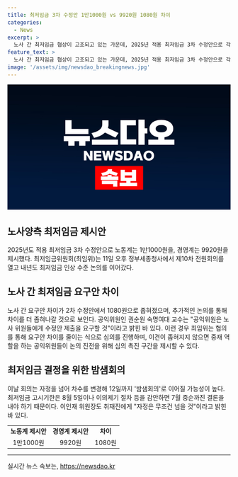 ```yaml
---
title: 최저임금 3차 수정안 1만1000원 vs 9920원 1080원 차이
categories:
  - News
excerpt: >
  노사 간 최저임금 협상이 고조되고 있는 가운데, 2025년 적용 최저임금 3차 수정안으로 각각 1만1000원과 9920원이 제시됐다. 이로써 노사 양측의 요구간극은 2차 수정안 1250원에서 1080원으로 좁혀지며, 추가적인 논의가 예상된다. 공익위원은 합의로 촉진 구간을 요구하지 않는 한, 노사 위원들에게 계속해서 수정안 제출을 요구할 것으로 밝혔으며, 밤샘회의의 가능성도 높게 평가된다. 최종결정 시한이 다가오면서 관건은 얼마나 노사 간의 의견차를 좁힐 수 있느냐이다.
feature_text: >
  노사 간 최저임금 협상이 고조되고 있는 가운데, 2025년 적용 최저임금 3차 수정안으로 각각 1만1000원과 9920원이 제시됐다. 이로써 노사 양측의 요구간극은 2차 수정안 1250원에서 1080원으로 좁혀지며, 추가적인 논의가 예상된다. 공익위원은 합의로 촉진 구간을 요구하지 않는 한, 노사 위원들에게 계속해서 수정안 제출을 요구할 것으로 밝혔으며, 밤샘회의의 가능성도 높게 평가된다. 최종결정 시한이 다가오면서 관건은 얼마나 노사 간의 의견차를 좁힐 수 있느냐이다.
image: '/assets/img/newsdao_breakingnews.jpg'
---
```


<p><img src="/assets/img/newsdao_breakingnews.jpg" alt="cryptoinkorea 속보" /></p>

<h2 data-ke-size="size26">노사양측 최저임금 제시안</h2>

<p data-ke-size="size16">2025년도 적용 최저임금 3차 수정안으로 노동계는 1만1000원을, 경영계는 9920원을 제시했다. 최저임금위원회(최임위)는 11일 오후 정부세종청사에서 제10차 전원회의를 열고 내년도 최저임금 인상 수준 논의를 이어갔다.</p>

<h2 data-ke-size="size26">노사 간 최저임금 요구안 차이</h2>

<p data-ke-size="size16">노사 간 요구안 차이가 2차 수정안에서 1080원으로 좁혀졌으며, 추가적인 논의를 통해 차이를 더 좁혀나갈 것으로 보인다. 공익위원인 권순원 숙명여대 교수는 "공익위원은 노사 위원들에게 수정안 제출을 요구할 것"이라고 밝힌 바 있다. 이런 경우 최임위는 협의를 통해 요구안 차이를 줄이는 식으로 심의를 진행하며, 이견이 좁혀지지 않으면 중재 역할을 하는 공익위원들이 논의 진전을 위해 심의 촉진 구간을 제시할 수 있다.</p>

<h2 data-ke-size="size26">최저임금 결정을 위한 밤샘회의</h2>

<p data-ke-size="size16">이날 회의는 자정을 넘어 차수를 변경해 12일까지 '밤샘회의'로 이어질 가능성이 높다. 최저임금 고시기한은 8월 5일이나 이의제기 절차 등을 감안하면 7월 중순까진 결론을 내야 하기 때문이다. 이인재 위원장도 취재진에게 "자정은 무조건 넘을 것"이라고 밝힌 바 있다.</p>

<table>
  <tr>
    <td style="text-align: center; height: 17px;"><b>노동계 제시안</b></td>
    <td style="text-align: center; height: 17px;"><b>경영계 제시안</b></td>
    <td style="text-align: center; height: 17px;"><b>차이</b></td>
  </tr>
  <tr>
    <td style="text-align: center; height: 17px;">1만1000원</td>
    <td style="text-align: center; height: 17px;">9920원</td>
    <td style="text-align: center; height: 17px;">1080원</td>
  </tr>
</table>

<hr>
실시간 뉴스 속보는, <a href="https://newsdao.kr" rel="dofollow">https://newsdao.kr</a>


